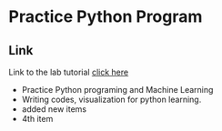 # Practice Python Program

## Link
Link to the lab tutorial [click here](http://www.science.smith.edu/~jcrouser/SDS293/labs/python-intro.html)

* Practice Python programing and Machine Learning
* Writing codes, visualization for python learning.
* added new items
* 4th item

